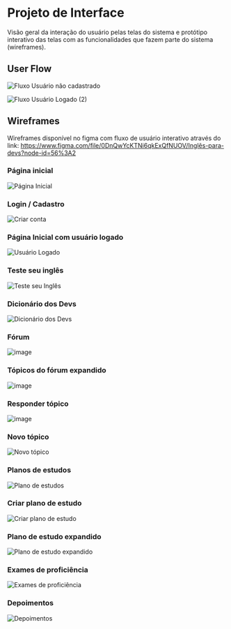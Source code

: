 
# Projeto de Interface

Visão geral da interação do usuário pelas telas do sistema e protótipo interativo das telas com as funcionalidades que fazem parte do sistema (wireframes).

## User Flow

![Fluxo Usuário não cadastrado](https://user-images.githubusercontent.com/101151923/178064673-3c7f6994-c07f-488d-ac51-9e1246868e73.jpeg)

![Fluxo Usuário Logado (2)](https://user-images.githubusercontent.com/101151923/178064885-6570b221-e6bb-4bd8-a30b-089bc3e21e65.jpeg)

## Wireframes
Wireframes disponível no figma com fluxo de usuário interativo através do link: https://www.figma.com/file/0DnQwYcKTNi6qkExQfNUOV/Inglês-para-devs?node-id=56%3A2

### Página inicial
![Página Inicial](https://user-images.githubusercontent.com/62313997/167354631-fd79522d-0e9f-4ed6-b000-d633d0ffb492.png)

### Login / Cadastro
![Criar conta](https://user-images.githubusercontent.com/85000007/166173758-9ff4013f-e0a1-4392-a716-c18723a0154c.png)

### Página Inicial com usuário logado
![Usuário Logado](https://user-images.githubusercontent.com/62313997/167354664-4e47dae0-675c-47c3-87ba-00e80c0a915d.png)

### Teste seu inglês
![Teste seu Inglês](https://user-images.githubusercontent.com/85000007/166173862-0b22ff92-b0b9-4ba0-ac1d-d4a1659d8ec3.png)

### Dicionário dos Devs
![Dicionário dos Devs](https://user-images.githubusercontent.com/85000007/166173869-3327fe0a-bb4c-498a-806a-15be2146bde1.png)

### Fórum
![image](https://user-images.githubusercontent.com/64615420/166386569-580daa50-8fe6-462c-b781-68c0282c44aa.png)

### Tópicos do fórum expandido
![image](https://user-images.githubusercontent.com/64615420/166388225-f4acf91b-ba0d-40f5-9162-20eb937364a7.png)

### Responder tópico
![image](https://user-images.githubusercontent.com/64615420/166389758-f85a4da5-a528-4501-9da7-ae27f0f4bb11.png)

### Novo tópico
![Novo tópico](https://user-images.githubusercontent.com/62313997/167354704-e79a6ef0-4113-4a4c-94ff-924f831b548b.png)

### Planos de estudos
![Plano de estudos](https://user-images.githubusercontent.com/101151675/167507935-0a6425be-c7fd-4dec-b89d-cfdd2c9f814c.png)


### Criar plano de estudo
![Criar plano de estudo](https://user-images.githubusercontent.com/85000007/166173912-25ba16c7-3b69-485f-989d-2762cbbc4afb.png)

### Plano de estudo expandido
![Plano de estudo expandido](https://user-images.githubusercontent.com/85000007/166173918-9fb16bb9-e923-4df9-83cf-3f2b060cb81f.png)

### Exames de proficiência
![Exames de proficiência](https://user-images.githubusercontent.com/85000007/166173926-cde96781-a46a-41e9-95cc-2543f479290d.png)

### Depoimentos
![Depoimentos](https://user-images.githubusercontent.com/85000007/166173935-17e9d635-6e09-4318-86b1-ab4534f79fb9.png)
